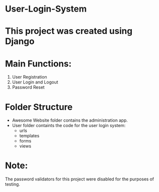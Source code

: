 # User-Login-System
# This project was created using Django

# Main Functions:
1) User Registration
2) User Login and Logout
3) Password Reset

# Folder Structure
* Awesome Website folder contains the administration app.
* User folder containts the code for the user login system:
  - urls
  - templates
  - forms
  - views

# Note:
The password validators for this project were disabled for the purposes of testing.

